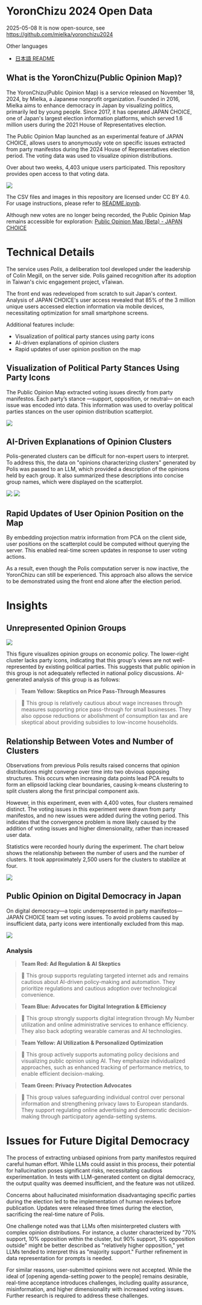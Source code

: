 # YoronChizu 2024 Open Data

2025-05-08 It is now open-source, see https://github.com/mielka/yoronchizu2024

Other languages
- [日本語 README](README_ja.md)



## What is the YoronChizu(Public Opinion Map)?
The YoronChizu(Public Opinion Map) is a service released on November 18, 2024, by Mielka, a Japanese nonprofit organization. Founded in 2016, Mielka aims to enhance democracy in Japan by visualizing politics, primarily led by young people. Since 2017, it has operated JAPAN CHOICE, one of Japan's largest election information platforms, which served 1.6 million users during the 2021 House of Representatives election.

The Public Opinion Map launched as an experimental feature of JAPAN CHOICE, allows users to anonymously vote on specific issues extracted from party manifestos during the 2024 House of Representatives election period. The voting data was used to visualize opinion distributions.

Over about two weeks, 4,403 unique users participated. This repository provides open access to that voting data.

![](/images/tiled.png)

The CSV files and images in this repository are licensed under CC BY 4.0. For usage instructions, please refer to [README.ipynb](README.ipynb).

Although new votes are no longer being recorded, the Public Opinion Map remains accessible for exploration: [Public Opinion Map (Beta) - JAPAN CHOICE](https://japanchoice.jp/polis)

# Technical Details
The service uses *Polis*, a deliberation tool developed under the leadership of Colin Megill, on the server side. Polis gained recognition after its adoption in Taiwan's civic engagement project, vTaiwan.

The front end was redeveloped from scratch to suit Japan's context. Analysis of JAPAN CHOICE's user access revealed that 85% of the 3 million unique users accessed election information via mobile devices, necessitating optimization for small smartphone screens.

Additional features include:
- Visualization of political party stances using party icons
- AI-driven explanations of opinion clusters
- Rapid updates of user opinion position on the map

## Visualization of Political Party Stances Using Party Icons
The Public Opinion Map extracted voting issues directly from party manifestos. Each party’s stance —support, opposition, or neutral— on each issue was encoded into data. This information was used to overlay political parties stances on the user opinion distribution scatterplot.

![](/images/readme_icons.png)

## AI-Driven Explanations of Opinion Clusters
Polis-generated clusters can be difficult for non-expert users to interpret. To address this, the data on "opinions characterizing clusters" generated by Polis was passed to an LLM, which provided a description of the opinions held by each group. It also summarized these descriptions into concise group names, which were displayed on the scatterplot.

![](/images/readme_label.png) ![](/images/readme_detail.png)

## Rapid Updates of User Opinion Position on the Map
By embedding projection matrix information from PCA on the client side, user positions on the scatterplot could be computed without querying the server. This enabled real-time screen updates in response to user voting actions.

As a result, even though the Polis computation server is now inactive, the YoronChizu can still be experienced. This approach also allows the service to be demonstrated using the front end alone after the election period.

# Insights

## Unrepresented Opinion Groups
![](/images/keizai.png)

This figure visualizes opinion groups on economic policy. The lower-right cluster lacks party icons, indicating that this group's views are not well-represented by existing political parties. This suggests that public opinion in this group is not adequately reflected in national policy discussions. AI-generated analysis of this group is as follows:

> **Team Yellow: Skeptics on Price Pass-Through Measures**

> 🤖 This group is relatively cautious about wage increases through measures supporting price pass-through for small businesses. They also oppose reductions or abolishment of consumption tax and are skeptical about providing subsidies to low-income households.

## Relationship Between Votes and Number of Clusters
Observations from previous Polis results raised concerns that opinion distributions might converge over time into two obvious opposing structures. This occurs when increasing data points lead PCA results to form an ellipsoid lacking clear boundaries, causing k-means clustering to split clusters along the first principal component axis.

However, in this experiment, even with 4,400 votes, four clusters remained distinct. The voting issues in this experiment were drawn from party manifestos, and no new issues were added during the voting period. This indicates that the convergence problem is more likely caused by the addition of voting issues and higher dimensionality, rather than increased user data.

Statistics were recorded hourly during the experiment. The chart below shows the relationship between the number of users and the number of clusters. It took approximately 2,500 users for the clusters to stabilize at four.

![](/images/cluster_num_keizai.png)

## Public Opinion on Digital Democracy in Japan
On digital democracy—a topic underrepresented in party manifestos—JAPAN CHOICE team set voting issues. To avoid problems caused by insufficient data, party icons were intentionally excluded from this map.

![](/images/digital.png)

### Analysis
> **Team Red: Ad Regulation & AI Skeptics**

> 🤖 This group supports regulating targeted internet ads and remains cautious about AI-driven policy-making and automation. They prioritize regulations and cautious adoption over technological convenience.

> **Team Blue: Advocates for Digital Integration & Efficiency**

> 🤖 This group strongly supports digital integration through My Number utilization and online administrative services to enhance efficiency. They also back adopting wearable cameras and AI technologies.

> **Team Yellow: AI Utilization & Personalized Optimization**

> 🤖 This group actively supports automating policy decisions and visualizing public opinion using AI. They emphasize individualized approaches, such as enhanced tracking of performance metrics, to enable efficient decision-making.

> **Team Green: Privacy Protection Advocates**

> 🤖 This group values safeguarding individual control over personal information and strengthening privacy laws to European standards. They support regulating online advertising and democratic decision-making through participatory agenda-setting systems.

# Issues for Future Digital Democracy

The process of extracting unbiased opinions from party manifestos required careful human effort. While LLMs could assist in this process, their potential for hallucination poses significant risks, necessitating cautious experimentation. In tests with LLM-generated content on digital democracy, the output quality was deemed insufficient, and the feature was not utilized.

Concerns about hallucinated misinformation disadvantaging specific parties during the election led to the implementation of human reviews before publication. Updates were released three times during the election, sacrificing the real-time nature of Polis.

One challenge noted was that LLMs often misinterpreted clusters with complex opinion distributions. For instance, a cluster characterized by "70% support, 10% opposition within the cluster, but 90% support, 3% opposition outside" might be better described as "relatively higher opposition," yet LLMs tended to interpret this as "majority support." Further refinement in data representation for prompts is needed.

For similar reasons, user-submitted opinions were not accepted. While the ideal of [opening agenda-setting power to the people] remains desirable, real-time acceptance introduces challenges, including quality assurance, misinformation, and higher dimensionality with increased voting issues. Further research is required to address these challenges.